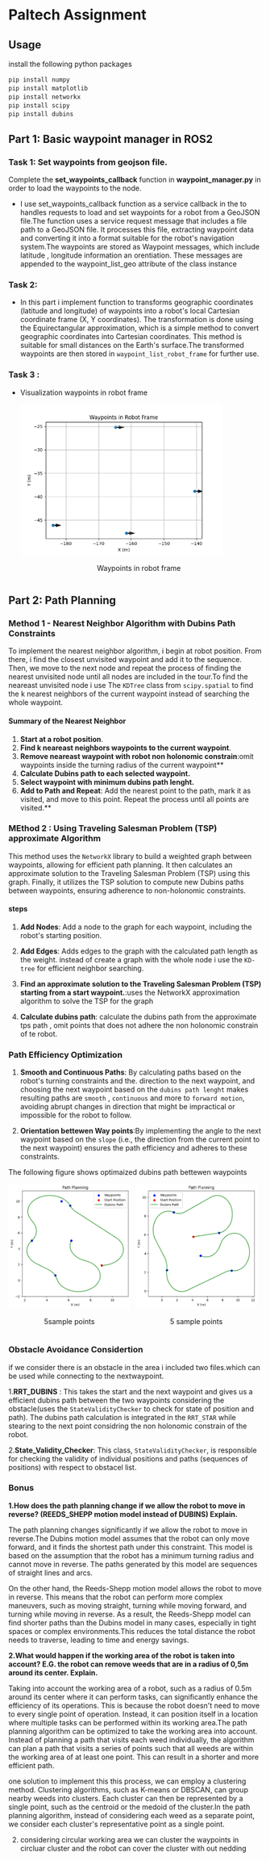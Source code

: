 # Paltech Assignment


## Usage
 install the following python packages 
  ```sh
  pip install numpy
  pip install matplotlib
  pip install networkx
  pip install scipy
  pip install dubins
  ```
## Part 1: Basic waypoint manager in ROS2

### Task 1: Set waypoints from geojson file.
Complete the **set_waypoints_callback** function in **waypoint_manager.py** in order to load the waypoints to the node.
 - I use set_waypoints_callback function as a service callback in the to handles requests to load and set waypoints for a robot from a GeoJSON file.The function uses a service request message that includes a file path to a GeoJSON file. It processes this file, extracting waypoint data and converting it into a format suitable for the robot's navigation system.The waypoints are stored as Waypoint messages, which include latitude , longitude information an orentiation. These messages are appended to the waypoint_list_geo attribute of the class instance

### Task 2: 

- In this part i implement function to  transforms geographic coordinates (latitude and longitude) of waypoints into a robot's local Cartesian coordinate frame (X, Y coordinates).
The transformation is done using the Equirectangular approximation, which is a simple method to convert geographic coordinates into Cartesian coordinates. This method is suitable for small distances on the Earth's surface.The transformed waypoints are then stored in `waypoint_list_robot_frame` for further use.

### Task 3 : 
- Visualization waypoints in robot frame 

    <div style="display: flex; justify-content: center;">
      <div style="flex: 1; margin-right: 10px;">
          <img src="./paltech_assignment/imgs/waypoints.png" alt="Figure 1" width="400"/>
          <p style="text-align: center;">Waypoints in robot frame</p>
      </div>
    </div>

## Part 2: Path Planning 
### Method 1 - Nearest Neighbor Algorithm with Dubins Path Constraints
To implement the nearest neighbor algorithm, i begin at robot position. From there, i find the closest unvisited waypoint and add it to the sequence. Then, we move to the next node and repeat the process of finding the nearest unvisited node until all nodes are included in the tour.To find the neareast unvisited node i use The `KDTree` class from `scipy.spatial` to find the k nearest neighbors of the current waypoint instead of searching the whole waypoint.

#### Summary of the Nearest Neighbor 

  1. **Start at a robot position**.
  2. **Find k neareast neighbors waypoints  to the current waypoint**.
  3. **Remove neareast waypoint with robot non holonomic constrain**:omit waypoints inside the turning radius  of the current waypoint** 
  4. **Calculate Dubins path to each selected waypoint.** 
  5. **Select waypoint with minimum dubins  path lenght.**
  6. **Add to Path and Repeat**: Add the nearest point to the path, mark it as visited, and move to this point. Repeat the process until all points are visited.**


### MEthod 2 : Using Traveling Salesman Problem (TSP) approximate Algorithm
This method uses the `NetworkX` library to build a weighted graph between waypoints, allowing for efficient path planning. It then calculates an approximate solution to the Traveling Salesman Problem (TSP) using this graph. Finally, it utilizes the TSP solution to compute new Dubins paths between waypoints, ensuring adherence to non-holonomic constraints.

#### steps
 
  1. **Add Nodes**: Add a node to the graph for each waypoint, including the robot's starting position. 

  2. **Add Edges**: Adds edges to the graph with the calculated path length as the weight. instead of create a graph with the whole node i use the `KD-tree` for efficient neighbor searching.

  3. **Find an approximate solution to the Traveling Salesman Problem (TSP) starting from a start waypoint.**:uses the NetworkX approximation algorithm to solve the TSP for the graph 
  
  4. **Calculate dubins path**: calculate the dubins path from the approximate tps path , omit points that does not adhere the non holonomic constrain of te robot. 

### Path Efficiency Optimization 

  1. **Smooth and Continuous Paths**: By calculating paths based on the robot's turning constraints and the. direction to the next waypoint, and choosing the next waypoint based on the `dubins path lenght` makes resulting paths are `smooth` , `continuous` and more to `forward motion`, avoiding abrupt changes in direction that might be impractical or impossible for the robot to follow.

  2. **Orientation bettewen Way points**:By implementing the angle to the next waypoint based on the `slope` (i.e., the direction from the current point to the next waypoint)  ensures the path efficiency and adheres to these constraints.
  
  The following figure shows optimaized dubins path bettewen waypoints

  <div style="display: flex; justify-content: center;">
    <div style="flex: 1; margin-right: 10px;">
        <img src="./paltech_assignment/imgs/output5.png" alt="Figure 2" width="250"/>
        <p style="text-align: center;"> 5sample points </p>
    </div>
    <div style="flex: 1; margin-right: 10px;">
        <img src="./paltech_assignment/imgs/output4.png" alt="Figure 2" width="250"/>
        <p style="text-align: center;"> 5 sample points </p>
    </div>
 
</div>

### Obstacle Avoidance Considertion 
   if we consider there is an obstacle in the area i included two files.which can be used  while connecting to the nextwaypoint.

   1.**RRT_DUBINS** : This takes the start and the next waypoint and gives us a efficient dubins path between the two waypoints considering the obstacle(uses the `StateValidityChecker` to check for state of position and path). The dubins path calculation is integrated in the `RRT_STAR` while stearing to the next point considring the non holonomic constrain of the robot.

   2.**State_Validity_Checker**: This class, `StateValidityChecker`, is responsible for checking the validity of individual positions and paths (sequences of positions) with respect to obstacel list.

### Bonus

**1.How does the path planning change if we allow the robot to move in reverse? (REEDS_SHEPP motion model instead of DUBINS) Explain.**

The path planning changes significantly if we allow the robot to move in reverse.The Dubins motion model assumes that the robot can only move forward, and it finds the shortest path under this constraint. This model is based on the assumption that the robot has a minimum turning radius and cannot move in reverse. The paths generated by this model are sequences of straight lines and arcs.

On the other hand, the Reeds-Shepp motion model allows the robot to move in reverse. This means that the robot can perform more complex maneuvers, such as moving straight, turning while moving forward, and turning while moving in reverse. As a result, the Reeds-Shepp model can find shorter paths than the Dubins model in many cases, especially in tight spaces or complex environments.This reduces the total distance the robot needs to traverse, leading to time and energy savings.

**2.What would happen if the working area of the robot is taken into account? E.G. the robot can remove weeds that are in a radius of 0,5m around its center. Explain.**

Taking into account the working area of a robot, such as a radius of 0.5m around its center where it can perform tasks, can significantly enhance the efficiency of its operations. This is because the robot doesn't need to move to every single point of operation. Instead, it can position itself in a location where multiple tasks can be performed within its working area.The path planning algorithm can be optimized to take the working area into account. Instead of planning a path that visits each weed individually, the algorithm can plan a path that visits a series of points such that all weeds are within the working area of at least one point. This can result in a shorter and more efficient path. 


  one solution to implement this  this process, we can employ a clustering method. Clustering algorithms, such as K-means or DBSCAN, can group nearby weeds into clusters. Each cluster can then be represented by a single point, such as the centroid or the medoid of the cluster.In the path planning algorithm, instead of considering each weed as a separate point, we consider each cluster's representative point as a single point. 


  2. considering circular working area we can cluster the waypoints in circluar cluster and the robot can cover the cluster with out nedding 